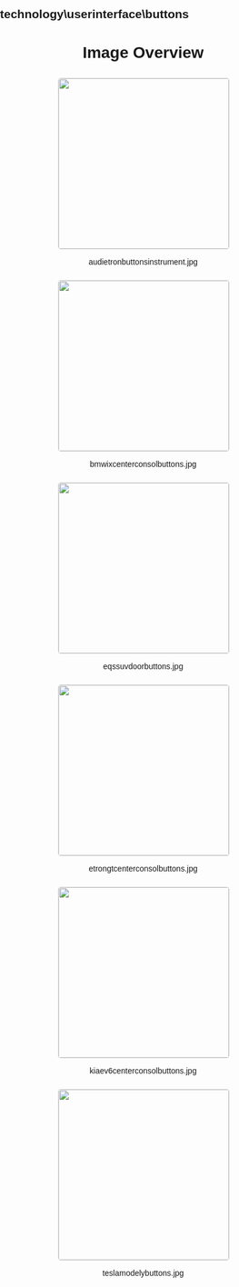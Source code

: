 ## technology\userinterface\buttons
<style>
    body {
        font-family: Arial, sans-serif;
        margin: 0;
        padding: 0;
    }
    .image-gallery {
        display: flex;
        flex-wrap: wrap;
        gap: 10px;
        justify-content: center;
        padding: 10px;
    }
    .image-gallery img {
        width: 300px;
        height: auto;
        border: 1px solid #ddd;
        border-radius: 5px;
    }
    .image-gallery div {
        flex: 1 1 calc(33.333% - 20px); /* Three images per row on large screens */
        max-width: 300px;
        text-align: center;
    }
    @media (max-width: 768px) {
        .image-gallery div {
            flex: 1 1 calc(50% - 20px); /* Two images per row on medium screens */
        }
    }
    @media (max-width: 480px) {
        .image-gallery div {
            flex: 1 1 100%; /* One image per row on small screens */
        }
    }
</style>
<h1 style ="text-align: center;"> Image Overview </h1> <div class="image-gallery">
<div>
<img src="https://media.evkx.net/multimedia/technology/userinterface/buttons/audietronbuttonsinstrument_st.jpg">
<p>audietronbuttonsinstrument.jpg</p>
</div>
<div>
<img src="https://media.evkx.net/multimedia/technology/userinterface/buttons/bmwixcenterconsolbuttons_st.jpg">
<p>bmwixcenterconsolbuttons.jpg</p>
</div>
<div>
<img src="https://media.evkx.net/multimedia/technology/userinterface/buttons/eqssuvdoorbuttons_st.jpg">
<p>eqssuvdoorbuttons.jpg</p>
</div>
<div>
<img src="https://media.evkx.net/multimedia/technology/userinterface/buttons/etrongtcenterconsolbuttons_st.jpg">
<p>etrongtcenterconsolbuttons.jpg</p>
</div>
<div>
<img src="https://media.evkx.net/multimedia/technology/userinterface/buttons/kiaev6centerconsolbuttons_st.jpg">
<p>kiaev6centerconsolbuttons.jpg</p>
</div>
<div>
<img src="https://media.evkx.net/multimedia/technology/userinterface/buttons/teslamodelybuttons_st.jpg">
<p>teslamodelybuttons.jpg</p>
</div>
</div>
